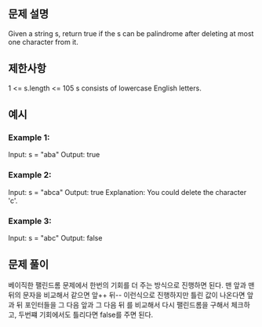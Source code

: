 ## 문제 설명

Given a string s, return true if the s can be palindrome after deleting at most one character from it.

## 제한사항

1 <= s.length <= 105
s consists of lowercase English letters.

## 예시

### Example 1:

Input: s = "aba"
Output: true

### Example 2:

Input: s = "abca"
Output: true
Explanation: You could delete the character 'c'.

### Example 3:

Input: s = "abc"
Output: false

## 문제 풀이

베이직한 팰린드롬 문제에서 한번의 기회를 더 주는 방식으로 진행하면 된다.
맨 앞과 맨 뒤의 문자을 비교해서 같으면 앞++ 뒤-- 이런식으로 진행하지만 틀린 값이 나온다면
앞과 뒤 포인터들을 그 다음 앞과 그 다음 뒤 를 비교해서 다시 팰린드롬을 구해서 체크하고, 두번쨰 기회에서도 틀리다면 false를 주면 된다.
